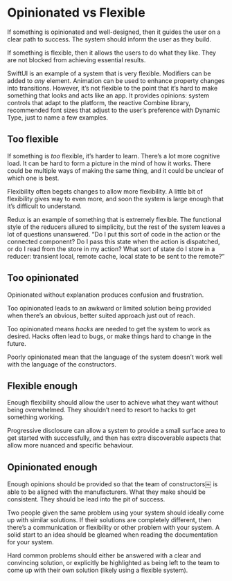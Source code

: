 # Opinionated vs Flexible

If something is opinionated and well-designed, then it guides the user on a clear path to success. The system should inform the user as they build.

If something is flexible, then it allows the users to do what they like. They are not blocked from achieving essential results.

SwiftUI is an example of a system that is very flexible. Modifiers can be added to *any* element. Animation can be used to enhance property changes into transitions. However, it’s not flexible to the point that it’s hard to make something that looks and acts like an app. It provides opinions: system controls that adapt to the platform, the reactive Combine library, recommended font sizes that adjust to the user’s preference with Dynamic Type, just to name a few examples.

## Too flexible

If something is *too* flexible, it’s harder to learn. There’s a lot more cognitive load. It can be hard to form a picture in the mind of how it works. There could be multiple ways of making the same thing, and it could be unclear of which one is best.

Flexibility often begets changes to allow more flexibility. A little bit of flexibility gives way to even more, and soon the system is large enough that it’s difficult to understand.

Redux is an example of something that is extremely flexible. The functional style of the reducers allured to simplicity, but the rest of the system leaves a lot of questions unanswered. “Do I put this sort of code in the action or the connected component? Do I pass this state when the action is dispatched, or do I read from the store in my action? What sort of state do I store in a reducer: transient local, remote cache, local state to be sent to the remote?”

## Too opinionated

Opinionated without explanation produces confusion and frustration.

Too opinionated leads to an awkward or limited solution being provided when there’s an obvious, better suited approach just out of reach.

Too opinionated means *hacks* are needed to get the system to work as desired. Hacks often lead to bugs, or make things hard to change in the future.

Poorly opinionated mean that the language of the system doesn’t work well with the language of the constructors.

## Flexible enough

Enough flexibility should allow the user to achieve what they want without being overwhelmed. They shouldn’t need to resort to hacks to get something working.

Progressive disclosure can allow a system to provide a small surface area to get started with successfully, and then has extra discoverable aspects that allow more nuanced and specific behaviour.

## Opinionated enough

Enough opinions should be provided so that the team of constructors￼ is able to be aligned with the manufacturers. What they make should be consistent. They should be lead into the pit of success.

Two people given the same problem using your system should ideally come up with similar solutions. If their solutions are completely different, then there’s a communication or flexibility or other problem with your system. A solid start to an idea should be gleamed when reading the documentation for your system.

Hard common problems should either be answered with a clear and convincing solution, or explicitly be highlighted as being left to the team to come up with their own solution (likely using a flexible system).

